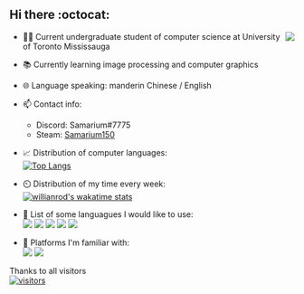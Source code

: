 

## Hi there :octocat:
<a title="stats"><img align="right" src="https://github-readme-stats.vercel.app/api?username=Samarium150&count_private=true&show_icons=true" /></a>
- :man_student: Current undergraduate student of computer science at University of Toronto Mississauga
- :books: Currently learning image processing and computer graphics
- :globe_with_meridians: Language speaking: manderin Chinese / English
- :mailbox: Contact info:
    - Discord: Samarium#7775
    - Steam: [Samarium150](https://steamcommunity.com/id/941295333)
- :chart_with_upwards_trend: Distribution of computer languages: <br>
[![Top Langs](https://github-readme-stats.vercel.app/api/top-langs/?username=Samarium150&exclude_repo=jekyll-TeXt-theme-template,samarium150.github.io&layout=compact&langs_count=6 "Top languages")]()

- :timer_clock: Distribution of my time every week: <br>
[![willianrod's wakatime stats](https://github-readme-stats.vercel.app/api/wakatime?username=Samarium150&layout=compact)](https://wakatime.com/@Samarium150 "WakaTime")

- :mechanical_arm: List of some languagues I would like to use: <br>
[![](https://img.shields.io/badge/-Python-blue?style=flat-square&logo=Python&logoColor=fff)](https://www.python.org/)
[![](https://img.shields.io/badge/-TypeScript-3e74a2?style=flat-square&logo=TypeScript&logoColor=fff)](https://www.typescriptlang.org/)
[![](https://img.shields.io/badge/-JavaScript-yellow?style=flat-square&logo=JavaScript&logoColor=fff)](https://www.javascript.com/)
[![](https://img.shields.io/badge/-C++-red?style=flat-square&logo=C%2B%2B&logoColor=fff)](https://www.cplusplus.com/)
[![](https://img.shields.io/badge/-Kotlin-orange?style=flat-square&logo=Kotlin&logoColor=fff)](https://kotlinlang.org/)
- :wind_chime: Platforms I'm familiar with: <br>
[![](https://img.shields.io/badge/-Linux-black?style=flat-square&logo=Linux&logoColor=fff)](https://ubuntu.com/)
[![](https://img.shields.io/badge/-Windows-0078D6?style=flat-square&logo=Windows)](https://www.microsoft.com/en-ca/windows)

Thanks to all visitors <br>
[![visitors](https://profile-counter.glitch.me/Samarium150/count.svg)]()
